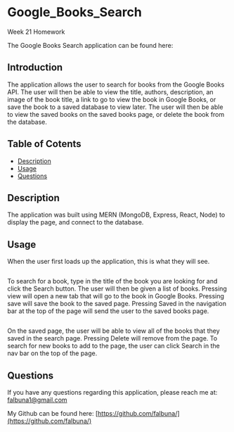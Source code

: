 # Google_Books_Search

Week 21 Homework

The Google Books Search application can be found here: []()

## Introduction

The application allows the user to search for books from the Google Books API. The user will then be able to view the title, authors, description, an image of the book title, a link to go to view the book in Google Books, or save the book to a saved database to view later. The user will then be able to view the saved books on the saved books page, or delete the book from the database.

## Table of Cotents
* [Description](#Description)
* [Usage](#Usage)
* [Questions](#Questions)

## Description

The application was built using MERN (MongoDB, Express, React, Node) to display the page, and connect to the database.

## Usage

When the user first loads up the application, this is what they will see.

![]()

To search for a book, type in the title of the book you are looking for and click the Search button. The user will then be given a list of books. Pressing view will open a new tab that will go to the book in Google Books. Pressing save will save the book to the saved page. Pressing Saved in the navigation bar at the top of the page will send the user to the saved books page.

![]()

On the saved page, the user will be able to view all of the books that they saved in the search page. Pressing Delete will remove from the page. To search for new books to add to the page, the user can click Search in the nav bar on the top of the page.

## Questions

If you have any questions regarding this application, please reach me at: falbuna1@gmail.com

My Github can be found here: [https://github.com/falbuna/](https://github.com/falbuna/)
